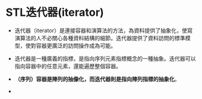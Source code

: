 # STL迭代器(iterator)

* &#x20;迭代器（iterator）是連接容器和演算法的方法，為資料提供了抽象化，使寫演算法的人不必關心各種資料結構的細節。迭代器提供了資料訪問的標準模型，使對容器更廣泛的訪問操作成為可能。
* 迭代器是一種廣義的指標，是指向序列元素指標概念的一種抽象。迭代器可以指向容器中的任意元素，還能遍歷整個容器。
* &#x20;**（序列）容器是陣列的抽像化，而迭代器則是指向陣列指標的抽象化**。
*

